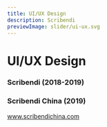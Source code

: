 ```yaml
---
title: UI/UX Design
description: Scribendi
previewImage: slider/ui-ux.svg
---
```


# UI/UX Design

### Scribendi (2018-2019)

<dynamic-image filename="scribendi/ui-ux3.PNG" :img-height="800"></dynamic-image>
<dynamic-image filename="scribendi/ui-ux5.PNG" :img-height="800"></dynamic-image>
<dynamic-image filename="scribendi/ui-ux2.PNG" :img-height="800"></dynamic-image>
<dynamic-image filename="scribendi/ui-ux4.PNG" :img-height="800"></dynamic-image>
<dynamic-image filename="scribendi/ui-ux5.PNG" :img-height="800"></dynamic-image>

### Scribendi China (2019)

www.scribendichina.com
